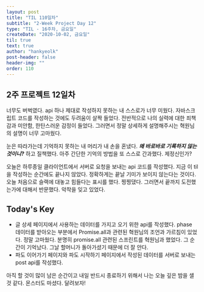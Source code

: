 ```yaml
---
layout: post
title: "TIL 110일차"
subtitle: "2-Week Project Day 12"
type: "TIL - 16주차, 금요일"
createDate: "2020-10-02, 금요일"
til: true
text: true
author: "hankyeolk"
post-header: false
header-img: ""
order: 110
---
```


## 2주 프로젝트 12일차

너무도 버벅였다. api 하나 제대로 작성하지 못하는 내 스스로가 너무 미웠다. 자바스크립트 코드를 작성하는 것에도 두려움이 살짝 들었다. 전반적으로 나의 실력에 대한 죄책감과 미안함, 한탄스러운 감정이 들었다. 그러면서 정말 상세하게 설명해주시는 혁원님의 설명이 너무 고마웠다. <br>

눈은 따라가는데 기억하지 못하는 내 머리가 내 손을 혼냈다. **_왜 바로바로 기록하지 않는 것이니?_** 하고 질책했다. 아주 간단한 기억의 방법을 또 스스로 간과했다. 제정신인가? <br>

오늘은 하루종일 클라이언트에서 서버로 요청을 보내는 api 코드를 작성했다. 지금 이 til을 작성하는 순간에도 끝나지 않았다. 정확하게는 끝날 기미가 보이지 않는다는 것이다. 오늘 처음으로 슬랙에 대놓고 힘들다는 표시를 했다. 찡찡댔다. 그러면서 끝까지 도전했는가에 대해서 반문했다. 악착을 잊고 있었다. <br>

## Today's Key

- 글 상세 페이지에서 사용하는 데이터를 가지고 오기 위한 api를 작성했다. phase 데이터를 받아오는 부분에서 Promise.all과 관련된 혁원님의 조언과 가르침이 있었다. 정말 고마웠다. 분명히 promise.all 관련된 스프린트를 혁원님과 했었다. 그 순간이 기억났다. 그날 할머니가 돌아가셨기 때문에 더 잘 안다. <br>
- 파도 이어가기 페이지와 파도 시작하기 페이지에서 작성된 데이터를 서버로 보내는 post api를 작성했다.

아직 할 것이 많이 남은 순간이고 내일 반드시 종료하기 위해서 나는 오늘 깊은 밤을 샐 것 같다. 몬스터도 마셨다. 달려보자!

